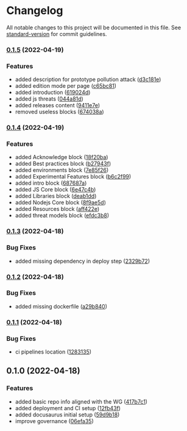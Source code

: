 # Changelog

All notable changes to this project will be documented in this file. See [standard-version](https://github.com/conventional-changelog/standard-version) for commit guidelines.

### [0.1.5](https://github.com/ulisesGascon/secure-nodejs-guidelines/compare/v0.1.4...v0.1.5) (2022-04-19)


### Features

* added description for prototype pollution attack ([d3c181e](https://github.com/ulisesGascon/secure-nodejs-guidelines/commits/d3c181ec1bccf06bae8833f1d454396021c62fff))
* added edition mode per page ([c65bc81](https://github.com/ulisesGascon/secure-nodejs-guidelines/commits/c65bc815bb5fa42149365afcd0602b781650e541))
* added introduction ([619024d](https://github.com/ulisesGascon/secure-nodejs-guidelines/commits/619024df0ddd4ca1df6fe9c3b79b88d89092179d))
* added js threats ([044a81d](https://github.com/ulisesGascon/secure-nodejs-guidelines/commits/044a81d33dea9f6e335792ee8eb39e836bff085d))
* added releases content ([9411e7e](https://github.com/ulisesGascon/secure-nodejs-guidelines/commits/9411e7e380812a4d8f330497b774f6cc4b238e71))
* removed useless blocks ([674038a](https://github.com/ulisesGascon/secure-nodejs-guidelines/commits/674038a6cea662c5df96a4ceba4cfbf207815472))

### [0.1.4](https://github.com/ulisesGascon/secure-nodejs-guidelines/compare/v0.1.3...v0.1.4) (2022-04-19)


### Features

* added Acknowledge block ([18f20ba](https://github.com/ulisesGascon/secure-nodejs-guidelines/commits/18f20babb0c4ca0af482414dc7f7005af274bc1a))
* added Best practices block ([b27943f](https://github.com/ulisesGascon/secure-nodejs-guidelines/commits/b27943fb791f0f24db02c5b4e63eb9a74f03459b))
* added environments block ([7e85f26](https://github.com/ulisesGascon/secure-nodejs-guidelines/commits/7e85f2677dc4304dcf6b38385bc954543f203d35))
* added Experimental Features block ([b6c2f99](https://github.com/ulisesGascon/secure-nodejs-guidelines/commits/b6c2f99f04421a98a26b2b14bb658463f9536e40))
* added intro block ([687687a](https://github.com/ulisesGascon/secure-nodejs-guidelines/commits/687687a7d13c5ae52fe5c02ece47729f8b73fe8e))
* added JS Core block ([6e47c4b](https://github.com/ulisesGascon/secure-nodejs-guidelines/commits/6e47c4be5e8c786f2e2294301a1eafcf62138d54))
* added Libraries block ([deab1dd](https://github.com/ulisesGascon/secure-nodejs-guidelines/commits/deab1ddf5867834985bafa41f551bd259c6eb5c6))
* added Nodejs Core block ([8f9ae5d](https://github.com/ulisesGascon/secure-nodejs-guidelines/commits/8f9ae5d47337931d12e62458a7af47a6beee456f))
* added Resources block ([aff422e](https://github.com/ulisesGascon/secure-nodejs-guidelines/commits/aff422ec69ff926f474ef0b0f34fdd6d6e42a717))
* added threat models block ([efdc3b8](https://github.com/ulisesGascon/secure-nodejs-guidelines/commits/efdc3b86542541a821e3bb0680b2b07f2c241415))

### [0.1.3](https://github.com/ulisesGascon/secure-nodejs-guidelines/compare/v0.1.2...v0.1.3) (2022-04-18)


### Bug Fixes

* added missing dependency in deploy step ([2329b72](https://github.com/ulisesGascon/secure-nodejs-guidelines/commits/2329b72ccf557d61a5812af19074e011ff86d882))

### [0.1.2](https://github.com/ulisesGascon/secure-nodejs-guidelines/compare/v0.1.1...v0.1.2) (2022-04-18)


### Bug Fixes

* added missing dockerfile ([a29b840](https://github.com/ulisesGascon/secure-nodejs-guidelines/commits/a29b840a6133002d36537a5753024d3ec2446e97))

### [0.1.1](https://github.com/ulisesGascon/secure-nodejs-guidelines/compare/v0.1.0...v0.1.1) (2022-04-18)


### Bug Fixes

* ci pipelines location ([1283135](https://github.com/ulisesGascon/secure-nodejs-guidelines/commits/1283135be0ec02703b72a6d5a8e7c1a379e2d571))

## 0.1.0 (2022-04-18)


### Features

* added basic repo info aligned with the WG ([417b7c1](https://github.com/ulisesGascon/secure-nodejs-guidelines/commits/417b7c17e6a8730f86681393f7fdb367b11366e0))
* added deployment and CI setup ([12fb43f](https://github.com/ulisesGascon/secure-nodejs-guidelines/commits/12fb43fb7590f8ca205e03252d68becc0d33b53c))
* added docusaurus initial setup ([59d9b18](https://github.com/ulisesGascon/secure-nodejs-guidelines/commits/59d9b186e9599aa6ee22c020b1369d6fe3c662c5))
* improve governance ([06efa35](https://github.com/ulisesGascon/secure-nodejs-guidelines/commits/06efa35367214506faba5e600a6559efe31b5fd2))

